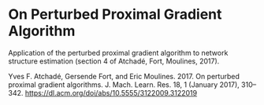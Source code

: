 # On Perturbed Proximal Gradient Algorithm

Application of the perturbed proximal gradient algorithm to network structure estimation (section 4 of Atchadé, Fort, Moulines, 2017).

Yves F. Atchadé, Gersende Fort, and Eric Moulines. 2017. On perturbed proximal gradient algorithms. J. Mach. Learn. Res. 18, 1 (January 2017), 310–342.
https://dl.acm.org/doi/abs/10.5555/3122009.3122019
